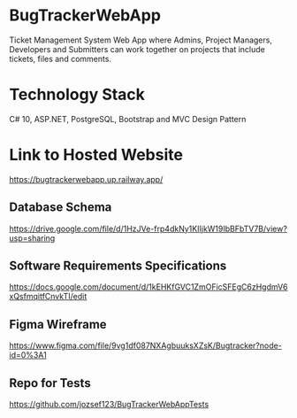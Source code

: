 # BugTrackerWebApp
Ticket Management System Web App where Admins, Project Managers, Developers and Submitters can work together on projects that include tickets, files and comments.

# Technology Stack
C# 10, ASP.NET, PostgreSQL, Bootstrap and MVC Design Pattern

# Link to Hosted Website
https://bugtrackerwebapp.up.railway.app/

## Database Schema
https://drive.google.com/file/d/1HzJVe-frp4dkNy1KIIjkW19IbBFbTV7B/view?usp=sharing 

## Software Requirements Specifications
https://docs.google.com/document/d/1kEHKfGVC1ZmOFicSFEgC6zHgdmV6xQsfmqitfCnvkTI/edit

## Figma Wireframe
https://www.figma.com/file/9vg1df087NXAgbuuksXZsK/Bugtracker?node-id=0%3A1

## Repo for Tests
https://github.com/jozsef123/BugTrackerWebAppTests
